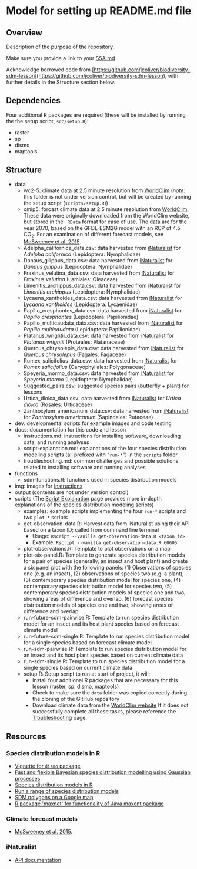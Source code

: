 # Model for setting up README.md file


## Overview
Description of the purpose of the repository.

Make sure you provide a link to your [SSA.md](SSA.md)

Acknowledge borrowed code from  [https://github.com/jcoliver/biodiversity-sdm-lesson](https://github.com/jcoliver/biodiversity-sdm-lesson), with further details in the Structure section below.

## Dependencies
Four additional R packages are required (these will be installed by running the the setup script, `src/setup.R`):

+ raster
+ sp
+ dismo
+ maptools

## Structure
+ data
  + wc2-5: climate data at 2.5 minute resolution from [WorldClim](http://www.worldclim.org) (_note_: this folder is not under version control, but will be created by running the setup script (`scripts/setup.R`))
  + cmip5: forcast climate data at 2.5 minute resolution from [WorldClim](http://www.worldclim.org). These data were originally downloaded from the WorldClim website, but stored in the `.RData` format for ease of use. The data are for the year 2070, based on the GFDL-ESM2G model with an RCP of 4.5 CO<sub>2</sub>. For an examination of different forecast models, see [McSweeney et al. 2015](https://link.springer.com/article/10.1007/s00382-014-2418-8).
  + Adelpha_californica_data.csv: data harvested from [iNaturalist](http://www.inaturalist.org) for _Adelpha californica_ (Lepidoptera: Nymphalidae)
  + Danaus_gilippus_data.csv: data harvested from [iNaturalist](http://www.inaturalist.org) for _Danaus gilippus_ (Lepidoptera: Nymphalidae)
  + Fraxinus_velutina_data.csv: data harvested from [iNaturalist](http://www.inaturalist.org) for _Fraxinus velutina_ (Lamiales: Oleaceae)
  + Limenitis_archippus_data.csv: data harvested from [iNaturalist](http://www.inaturalist.org) for _Limenitis archippus_ (Lepidoptera: Nymphalidae)
  + Lycaena_xanthoides_data.csv: data harvested from [iNaturalist](http://www.inaturalist.org) for _Lycaena xanthoides_ (Lepidoptera: Lycaenidae)
  + Papilio_cresphontes_data.csv: data harvested from [iNaturalist](http://www.inaturalist.org) for _Papilio cresphontes_ (Lepidoptera: Papilionidae)
  + Papilio_multicaudata_data.csv: data harvested from [iNaturalist](http://www.inaturalist.org) for _Papilio multicaudata_ (Lepidoptera: Papilionidae)
  + Platanus_wrightii_data.csv: data harvested from [iNaturalist](http://www.inaturalist.org) for _Platanus wrightii_ (Proteales: Platanaceae)
  + Quercus_chrysolepis_data.csv: data harvested from [iNaturalist](http://www.inaturalist.org) for _Quercus chrysolepus_ (Fagales: Fagaceae)
  + Rumex_salicifolius_data.csv: data harvested from [iNaturalist](http://www.inaturalist.org) for _Rumex salicifolius_ (Caryophyllales: Polygonaceae)
  + Speyeria_mormo_data.csv: data harvested from [iNaturalist](http://www.inaturalist.org) for _Speyeria mormo_ (Lepidoptera: Nymphalidae)
  + Suggested_pairs.csv: suggested species pairs (butterfly + plant) for lessons
  + Urtica_dioica_data.csv: data harvested from [iNaturalist](http://www.inaturalist.org) for _Urtica dioica_ (Rosales: Urticaceae)
  + Zanthoxylum_americanum_data.csv: data harvested from [iNaturalist](http://www.inaturalist.org) for _Zanthoxylum americanum_ (Sapindales: Rutaceae)
+ dev: developmental scripts for example images and code testing
+ docs: documentation for this code and lesson
    + instructions.md: instructions for installing software, downloading data, and running analyses
    + script-explanation.md: explanations of the four species distribution modeling scripts (all prefixed with "`run-*`") in the `scripts` folder
    + troubleshooting.md: common challenges and possible solutions related to installing software and running analyses
+ functions
  + sdm-functions.R: functions used in species distribution models
+ img: images for [Instructions](docs/instructions.md)
+ output (contents are not under version control)
+ scripts (The [Script Explanation](docs/script-explanation.md) page provides more in-depth explanations of the species distribution modeling scripts)
  + examples: example scripts implementing the four `run-*` scripts and two `plot-*` scripts
  + get-observation-data.R: Harvest data from iNaturalist using their API based on a taxon ID; 
  called from command line terminal
    + Usage: `Rscript --vanilla get-observation-data.R <taxon_id>`
    + Example: `Rscript --vanilla get-observation-data.R 60606`
  + plot-observations.R: Template to plot observations on a map
  + plot-six-panel.R: Template to generate species distribution models for a pair of species (generally, an insect and host plant) and create a six panel plot with the following panels: (1) Observations of species one (e.g. an insect), (2) observations of species two (e.g. a plant), (3) contemporary species distribution model for species one, (4) contemporary species distribution model for species two, (5) contemporary species distribution models of species one and two, showing areas of difference and overlap, (6) forecast species distribution models of species one and two, showing areas of difference and overlap
  + run-future-sdm-pairwise.R: Template to run species distribution model for an insect and its host plant species based on forecast climate model
  + run-future-sdm-single.R: Template to run species distribution model for a single species based on forecast climate model
  + run-sdm-pairwise.R: Template to run species distribution model for an insect and its host plant species based on current climate data
  + run-sdm-single.R: Template to run species distribution model for a single species based on current climate data
  + setup.R: Setup script to run at start of project, it will:
    + Install four additional R packages that are necessary for this lesson (raster, sp, dismo, maptools)
    + Check to make sure the `data` folder was copied correctly during the cloning of the GitHub repository
    + Download climate data from the [WorldClim website](http://www.worldclim.org)
  If it does not successfully complete all these tasks, please reference the [Troubleshooting](docs/troubleshooting.md) page.

## Resources
### Species distribution models in R
+ [Vignette for `dismo` package](https://cran.r-project.org/web/packages/dismo/vignettes/sdm.pdf)
+ [Fast and flexible Bayesian species distribution modelling using Gaussian processes](http://onlinelibrary.wiley.com/doi/10.1111/2041-210X.12523/pdf)
+ [Species distribution models in R](http://www.molecularecologist.com/2013/04/species-distribution-models-in-r/)
+ [Run a range of species distribution models](https://rdrr.io/cran/biomod2/man/BIOMOD_Modeling.html)
+ [SDM polygons on a Google map](https://rdrr.io/rforge/dismo/man/gmap.html)
+ [R package 'maxnet' for functionality of Java maxent package](https://cran.r-project.org/web/packages/maxnet/maxnet.pdf)

### Climate forecast models
+ [McSweeney et al. 2015](https://link.springer.com/article/10.1007/s00382-014-2418-8).

### iNaturalist
+ [API documentation](https://www.inaturalist.org/pages/api+reference)